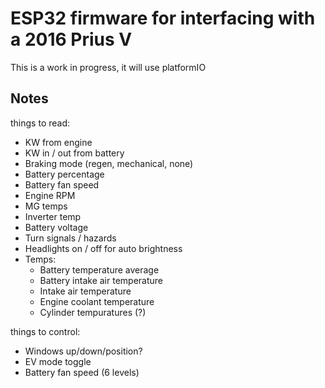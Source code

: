 # ESP32 firmware for interfacing with a 2016 Prius V
This is a work in progress, it will use platformIO

## Notes

things to read:
- KW from engine
- KW in / out from battery
- Braking mode (regen, mechanical, none)
- Battery percentage
- Battery fan speed
- Engine RPM
- MG temps
- Inverter temp
- Battery voltage
- Turn signals / hazards
- Headlights on / off for auto brightness
- Temps:
  - Battery temperature average
  - Battery intake air temperature
  - Intake air temperature
  - Engine coolant temperature
  - Cylinder tempuratures (?)

things to control:
- Windows up/down/position?
- EV mode toggle
- Battery fan speed (6 levels)

